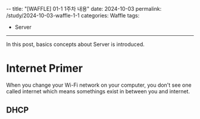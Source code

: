 --
title: "[WAFFLE] 01-1 1주차 내용"
date: 2024-10-03
permalink: /study/2024-10-03-waffle-1-1
categories: Waffle
tags:
  - Server
---

In this post, basics concepts about Server is introduced. 

# Internet Primer
When you change your Wi-Fi network on your computer, you don't see one called internet which means somethings exist in between you and internet.
## DHCP 